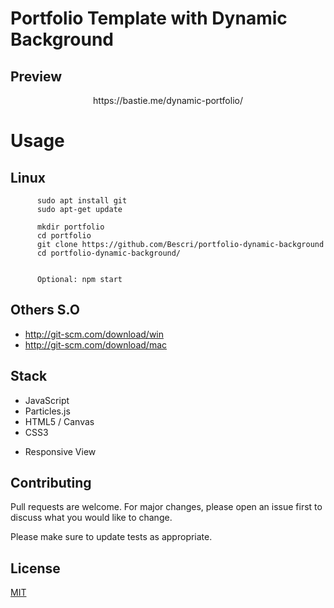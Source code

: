 # Portfolio Template with Dynamic Background

## Preview

<p align="center">
  https://bastie.me/dynamic-portfolio/
</p>


# Usage

## Linux

          sudo apt install git
          sudo apt-get update
          
          mkdir portfolio
          cd portfolio
          git clone https://github.com/Bescri/portfolio-dynamic-background
          cd portfolio-dynamic-background/
          
          
          Optional: npm start 
         

## Others S.O

* http://git-scm.com/download/win
* http://git-scm.com/download/mac


## Stack 

* JavaScript
* Particles.js
* HTML5 / Canvas
* CSS3 

+ Responsive View
                    
## Contributing
Pull requests are welcome. For major changes, please open an issue first to discuss what you would like to change.

Please make sure to update tests as appropriate.

## License
[MIT](https://choosealicense.com/licenses/mit/)
